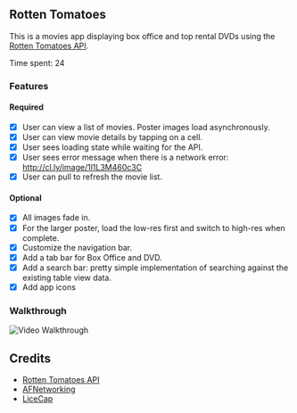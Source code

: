 ## Rotten Tomatoes

This is a movies app displaying box office and top rental DVDs using the [Rotten Tomatoes API](http://developer.rottentomatoes.com/docs/read/JSON).

Time spent: 24

### Features

#### Required

- [x] User can view a list of movies. Poster images load asynchronously.
- [x] User can view movie details by tapping on a cell.
- [x] User sees loading state while waiting for the API.
- [x] User sees error message when there is a network error: http://cl.ly/image/1l1L3M460c3C
- [x] User can pull to refresh the movie list.

#### Optional

- [x] All images fade in.
- [x] For the larger poster, load the low-res first and switch to high-res when complete.
- [x] Customize the navigation bar.
- [x] Add a tab bar for Box Office and DVD.
- [x] Add a search bar: pretty simple implementation of searching against the existing table view data.
- [x] Add app icons

### Walkthrough
![Video Walkthrough](rotten-tomatoes.gif)

Credits
---------
* [Rotten Tomatoes API](http://developer.rottentomatoes.com/docs/read/JSON)
* [AFNetworking](https://github.com/AFNetworking/AFNetworking)
* [LiceCap](http://www.cockos.com/licecap/)